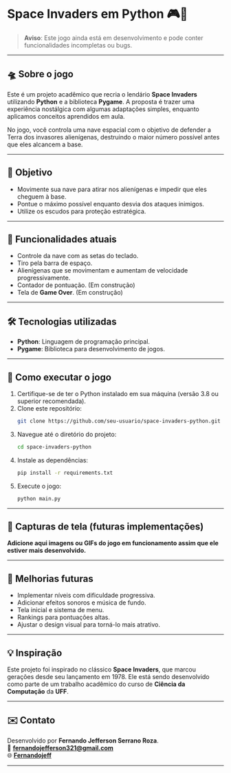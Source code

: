 # Space Invaders em Python 🎮🚀

> **Aviso**: Este jogo ainda está em desenvolvimento e pode conter funcionalidades incompletas ou bugs. 

---

## 🛸 Sobre o jogo

Este é um projeto acadêmico que recria o lendário **Space Invaders** utilizando **Python** e a biblioteca **Pygame**. A proposta é trazer uma experiência nostálgica com algumas adaptações simples, enquanto aplicamos conceitos aprendidos em aula.  

No jogo, você controla uma nave espacial com o objetivo de defender a Terra dos invasores alienígenas, destruindo o maior número possível antes que eles alcancem a base.

---

## 🎯 Objetivo
- Movimente sua nave para atirar nos alienígenas e impedir que eles cheguem à base.
- Pontue o máximo possível enquanto desvia dos ataques inimigos.
- Utilize os escudos para proteção estratégica.

---

## 🚀 Funcionalidades atuais
- Controle da nave com as setas do teclado.
- Tiro pela barra de espaço.
- Alienígenas que se movimentam e aumentam de velocidade progressivamente.
- Contador de pontuação. (Em construção)
- Tela de **Game Over**. (Em construção)

---

## 🛠️ Tecnologias utilizadas
- **Python**: Linguagem de programação principal.
- **Pygame**: Biblioteca para desenvolvimento de jogos.

---

## 🔧 Como executar o jogo

1. Certifique-se de ter o Python instalado em sua máquina (versão 3.8 ou superior recomendada).
2. Clone este repositório:
   ```bash
   git clone https://github.com/seu-usuario/space-invaders-python.git
   ```
3. Navegue até o diretório do projeto:
   ```bash
   cd space-invaders-python
   ```
4. Instale as dependências:
   ```bash
   pip install -r requirements.txt
   ```
5. Execute o jogo:
   ```bash
   python main.py
   ```

---

## 📸 Capturas de tela (futuras implementações)
**Adicione aqui imagens ou GIFs do jogo em funcionamento assim que ele estiver mais desenvolvido.**

---

## 🚧 Melhorias futuras
- Implementar níveis com dificuldade progressiva.
- Adicionar efeitos sonoros e música de fundo.
- Tela inicial e sistema de menu.
- Rankings para pontuações altas.
- Ajustar o design visual para torná-lo mais atrativo.

---

## 💡 Inspiração
Este projeto foi inspirado no clássico **Space Invaders**, que marcou gerações desde seu lançamento em 1978. Ele está sendo desenvolvido como parte de um trabalho acadêmico do curso de **Ciência da Computação** da **UFF**.

---

## ✉️ Contato
Desenvolvido por **Fernando Jefferson Serrano Roza**.  
📧 **[fernandojefferson321@gmail.com](mailto:fernandojefferson321@gmail.com)**  
🌐 **[Fernandojeff](https://linkedin.com/in/fernandojeff)**  

---
